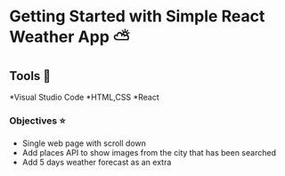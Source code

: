 # Getting Started with Simple React Weather App ⛅


## Tools 🧰

*Visual Studio Code
*HTML,CSS
*React


### Objectives ⭐

- Single web page  with scroll down
- Add places API to show images from the city that has been searched
- Add 5 days weather forecast as an extra 





